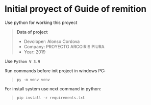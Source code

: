 # Initial proyect of Guide of remition

Use python for working this proyect 

> **Data of project**
> - Devoloper: Alonso Cordova
> - Company: PROYECTO ARCOIRIS PIURA
> - Year: 2019

Use `Python V 3.9`

Run commands before init project in windows PC:
> `py -m venv venv`

For install system use next command in python:

> `pip install -r requirements.txt`
